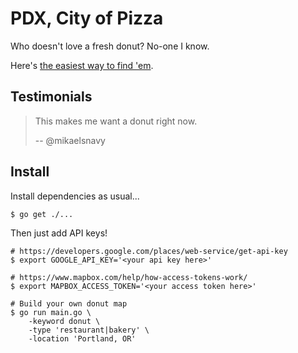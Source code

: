 # PDX, City of Pizza

Who doesn't love a fresh donut? No-one I know.

Here's [the easiest way to find 'em](https://ingler3.github.io/fpr).

## Testimonials

> This makes me want a donut right now.
>
> -- @mikaelsnavy

## Install

Install dependencies as usual...

```ShellSession
$ go get ./...
```

Then just add API keys!

```ShellSession
# https://developers.google.com/places/web-service/get-api-key
$ export GOOGLE_API_KEY='<your api key here>'

# https://www.mapbox.com/help/how-access-tokens-work/
$ export MAPBOX_ACCESS_TOKEN='<your access token here>'

# Build your own donut map
$ go run main.go \
    -keyword donut \
    -type 'restaurant|bakery' \
    -location 'Portland, OR'
```
